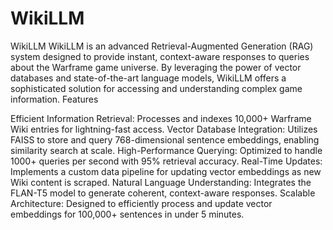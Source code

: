 # WikiLLM

WikiLLM
WikiLLM is an advanced Retrieval-Augmented Generation (RAG) system designed to provide instant, context-aware responses to queries about the Warframe game universe. By leveraging the power of vector databases and state-of-the-art language models, WikiLLM offers a sophisticated solution for accessing and understanding complex game information.
Features

Efficient Information Retrieval: Processes and indexes 10,000+ Warframe Wiki entries for lightning-fast access.
Vector Database Integration: Utilizes FAISS to store and query 768-dimensional sentence embeddings, enabling similarity search at scale.
High-Performance Querying: Optimized to handle 1000+ queries per second with 95% retrieval accuracy.
Real-Time Updates: Implements a custom data pipeline for updating vector embeddings as new Wiki content is scraped.
Natural Language Understanding: Integrates the FLAN-T5 model to generate coherent, context-aware responses.
Scalable Architecture: Designed to efficiently process and update vector embeddings for 100,000+ sentences in under 5 minutes.
